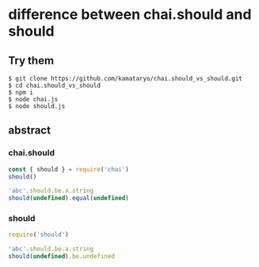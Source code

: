 # difference between chai.should and should

## Try them

```shell
$ git clone https://github.com/kamataryo/chai.should_vs_should.git
$ cd chai.should_vs_should
$ npm i
$ node chai.js
$ node should.js
```

## abstract

### chai.should

```javascript
const { should } = require('chai')
should()

'abc'.should.be.a.string
should(undefined).equal(undefined)
```

### should

```javascript
require('should')

'abc'.should.be.a.string
should(undefined).be.undefined
```
